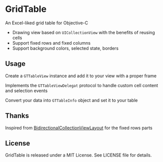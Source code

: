 # GridTable
An Excel-liked grid table for Objective-C

- Drawing view based on ```UICollectionView``` with the benefits of reusing cells
- Support fixed rows and fixed columns
- Support background colors, selected state, borders

## Usage
Create a ```GTTableView``` instance and add it to your view with a proper frame

Implements the ```GTTableViewDelegat``` protocol to  handle custom cell content and selection events

Convert your data into ```GTTableInfo``` object and set it to your table


## Thanks
Inspired from [BidirectionalCollectionViewLayout](https://github.com/akashraje/BidirectionalCollectionViewLayout) for the fixed rows parts

## License

GridTable is released under a MIT License. See LICENSE file for details.